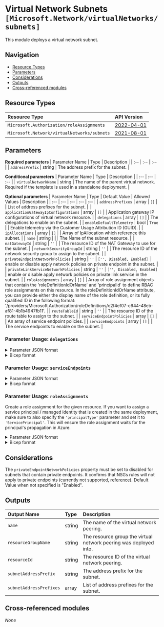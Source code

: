 # Virtual Network Subnets `[Microsoft.Network/virtualNetworks/subnets]`

This module deploys a virtual network subnet.

## Navigation

- [Resource Types](#Resource-Types)
- [Parameters](#Parameters)
- [Considerations](#Considerations)
- [Outputs](#Outputs)
- [Cross-referenced modules](#Cross-referenced-modules)

## Resource Types

| Resource Type | API Version |
| :-- | :-- |
| `Microsoft.Authorization/roleAssignments` | [2022-04-01](https://docs.microsoft.com/en-us/azure/templates/Microsoft.Authorization/2022-04-01/roleAssignments) |
| `Microsoft.Network/virtualNetworks/subnets` | [2021-08-01](https://docs.microsoft.com/en-us/azure/templates/Microsoft.Network/2021-08-01/virtualNetworks/subnets) |

## Parameters

**Required parameters**
| Parameter Name | Type | Description |
| :-- | :-- | :-- |
| `addressPrefix` | string | The address prefix for the subnet. |

**Conditional parameters**
| Parameter Name | Type | Description |
| :-- | :-- | :-- |
| `virtualNetworkName` | string | The name of the parent virtual network. Required if the template is used in a standalone deployment. |

**Optional parameters**
| Parameter Name | Type | Default Value | Allowed Values | Description |
| :-- | :-- | :-- | :-- | :-- |
| `addressPrefixes` | array | `[]` |  | List of address prefixes for the subnet. |
| `applicationGatewayIpConfigurations` | array | `[]` |  | Application gateway IP configurations of virtual network resource. |
| `delegations` | array | `[]` |  | The delegations to enable on the subnet. |
| `enableDefaultTelemetry` | bool | `True` |  | Enable telemetry via the Customer Usage Attribution ID (GUID). |
| `ipAllocations` | array | `[]` |  | Array of IpAllocation which reference this subnet. |
| `name` | string |  |  | The Name of the subnet resource. |
| `natGatewayId` | string | `''` |  | The resource ID of the NAT Gateway to use for the subnet. |
| `networkSecurityGroupId` | string | `''` |  | The resource ID of the network security group to assign to the subnet. |
| `privateEndpointNetworkPolicies` | string | `''` | `['', Disabled, Enabled]` | enable or disable apply network policies on private endpoint in the subnet. |
| `privateLinkServiceNetworkPolicies` | string | `''` | `['', Disabled, Enabled]` | enable or disable apply network policies on private link service in the subnet. |
| `roleAssignments` | array | `[]` |  | Array of role assignment objects that contain the 'roleDefinitionIdOrName' and 'principalId' to define RBAC role assignments on this resource. In the roleDefinitionIdOrName attribute, you can provide either the display name of the role definition, or its fully qualified ID in the following format: '/providers/Microsoft.Authorization/roleDefinitions/c2f4ef07-c644-48eb-af81-4b1b4947fb11'. |
| `routeTableId` | string | `''` |  | The resource ID of the route table to assign to the subnet. |
| `serviceEndpointPolicies` | array | `[]` |  | An array of service endpoint policies. |
| `serviceEndpoints` | array | `[]` |  | The service endpoints to enable on the subnet. |


### Parameter Usage: `delegations`

<details>

<summary>Parameter JSON format</summary>

```json
"delegations": [
    {
        "name": "sqlMiDel",
        "properties": {
            "serviceName": "Microsoft.Sql/managedInstances"
        }
    }
]
```

</details>

<details>

<summary>Bicep format</summary>

```bicep
delegations: [
    {
        name: 'sqlMiDel'
        properties: {
            serviceName: 'Microsoft.Sql/managedInstances'
        }
    }
]
```

</details>
<p>

### Parameter Usage: `serviceEndpoints`

<details>

<summary>Parameter JSON format</summary>

```json
"serviceEndpoints": [
    "Microsoft.EventHub",
    "Microsoft.Sql",
    "Microsoft.Storage",
    "Microsoft.KeyVault"
]
```

</details>


<details>

<summary>Bicep format</summary>

```bicep
serviceEndpoints: [
    'Microsoft.EventHub'
    'Microsoft.Sql'
    'Microsoft.Storage'
    'Microsoft.KeyVault'
]
```

</details>
<p>

### Parameter Usage: `roleAssignments`

Create a role assignment for the given resource. If you want to assign a service principal / managed identity that is created in the same deployment, make sure to also specify the `'principalType'` parameter and set it to `'ServicePrincipal'`. This will ensure the role assignment waits for the principal's propagation in Azure.

<details>

<summary>Parameter JSON format</summary>

```json
"roleAssignments": {
    "value": [
        {
            "roleDefinitionIdOrName": "Reader",
            "description": "Reader Role Assignment",
            "principalIds": [
                "12345678-1234-1234-1234-123456789012", // object 1
                "78945612-1234-1234-1234-123456789012" // object 2
            ]
        },
        {
            "roleDefinitionIdOrName": "/providers/Microsoft.Authorization/roleDefinitions/c2f4ef07-c644-48eb-af81-4b1b4947fb11",
            "principalIds": [
                "12345678-1234-1234-1234-123456789012" // object 1
            ],
            "principalType": "ServicePrincipal"
        }
    ]
}
```

</details>

<details>

<summary>Bicep format</summary>

```bicep
roleAssignments: [
    {
        roleDefinitionIdOrName: 'Reader'
        description: 'Reader Role Assignment'
        principalIds: [
            '12345678-1234-1234-1234-123456789012' // object 1
            '78945612-1234-1234-1234-123456789012' // object 2
        ]
    }
    {
        roleDefinitionIdOrName: '/providers/Microsoft.Authorization/roleDefinitions/c2f4ef07-c644-48eb-af81-4b1b4947fb11'
        principalIds: [
            '12345678-1234-1234-1234-123456789012' // object 1
        ]
        principalType: 'ServicePrincipal'
    }
]
```

</details>
<p>

## Considerations

The `privateEndpointNetworkPolicies` property must be set to disabled for subnets that contain private endpoints. It confirms that NSGs rules will not apply to private endpoints (currently not supported, [reference](https://docs.microsoft.com/en-us/azure/private-link/private-endpoint-overview#limitations)). Default Value when not specified is "Enabled".

## Outputs

| Output Name | Type | Description |
| :-- | :-- | :-- |
| `name` | string | The name of the virtual network peering. |
| `resourceGroupName` | string | The resource group the virtual network peering was deployed into. |
| `resourceId` | string | The resource ID of the virtual network peering. |
| `subnetAddressPrefix` | string | The address prefix for the subnet. |
| `subnetAddressPrefixes` | array | List of address prefixes for the subnet. |

## Cross-referenced modules

_None_
